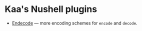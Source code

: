 # Kaa's Nushell plugins

- [Endecode](endecode/) — more encoding schemes for
  `encode` and `decode`.
